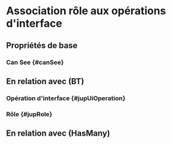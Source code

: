 # Association rôle aux opérations d'interface



## Propriétés de base

### Can See {#canSee}
        


## En relation avec (BT)

### Opération d'interface {#jupUiOperation}
        

### Rôle {#jupRole}
        


## En relation avec (HasMany)



<!--- THIS FILE IS GENERATED PLEASE DO NOT EDIT IT DIRECTLY --->
